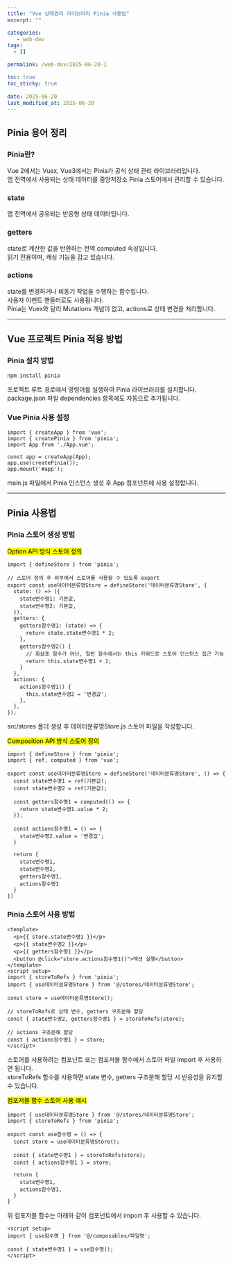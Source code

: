 ```yaml
---
title: "Vue 상태관리 라이브러리 Pinia 사용밥"
excerpt: ""

categories:
   - web-dev
tags:
  - []

permalink: /web-dev/2025-06-20-1

toc: true
toc_sticky: true
 
date: 2025-06-20
last_modified_at: 2025-06-20
---
```


## Pinia 용어 정리

### Pinia란?
Vue 2에서는 Vuex, Vue3에서는 Pinia가 공식 상태 관리 라이브러리입니다.  
앱 전역에서 사용되는 상태 데이터를 중앙저장소 Pinia 스토어에서 관리할 수 있습니다.

### state
앱 전역에서 공유되는 반응형 상태 데이터입니다.

### getters
state로 계산한 값을 반환하는 전역 computed 속성입니다.  
읽기 전용이며, 캐싱 기능을 갑고 있습니다.

### actions
state를 변경하거나 비동기 작업을 수행하는 함수입니다.  
사용자 이벤트 핸들러로도 사용됩니다.  
Pinia는 Vuex와 달리 Mutations 개념이 없고, actions로 상태 변경을 처리합니다.

---

## Vue 프로젝트 Pinia 적용 방법

### Pinia 설치 방법
```
npm install pinia
```
프로젝트 루트 경로에서 명령어를 실행하여 Pinia 라이브러리를 설치합니다.  
package.json 파일 dependencies 항목에도 자동으로 추가됩니다.

### Vue Pinia 사용 설정
```
import { createApp } from 'vue';
import { createPinia } from 'pinia';
import App from './App.vue';

const app = createApp(App);
app.use(createPinia());
app.mount('#app');
```
main.js 파일에서 Pinia 인스턴스 생성 후 App 컴포넌트에 사용 설정합니다.

---

## Pinia 사용법

### Pinia 스토어 생성 방법
<mark>Option API 방식 스토어 정의</mark>
```
import { defineStore } from 'pinia';

// 스토어 정의 후 외부에서 스토어를 사용할 수 있도록 export
export const use데이터분류명Store = defineStore('데이터분류명Store', {
  state: () => ({
    state변수명1: 기본값,
    state변수명2: 기본값,
  }),
  getters: {
    getters함수명1: (state) => {
      return state.state변수명1 * 2;
    },
    getters함수명2() {
      // 화살표 함수가 아닌, 일반 함수에서는 this 키워드로 스토어 인스턴스 접근 가능
      return this.state변수명1 + 1;
    }
  },
  actions: {
    actions함수명1() {
      this.state변수명2 = '변경값';
    },
  },
});
```
src/stores 폴더 생성 후 데이터분류명Store.js 스토어 파일을 작성합니다.

<mark>Composition API 방식 스토어 정의</mark>
```
import { defineStore } from 'pinia';
import { ref, computed } from 'vue';

export const use데이터분류명Store = defineStore('데이터분류명Store', () => {
  const state변수명1 = ref(기본값);
  const state변수명2 = ref(기본값);

  const getters함수명1 = computed(() => {
    return state변수명1.value * 2;
  });

  const actions함수명1 = () => {
    state변수명2.value = '변경값';
  }

  return {
    state변수명1,
    state변수명2,
    getters함수명1,
    actions함수명1
  }
})
```

### Pinia 스토어 사용 방법
```
<template>
  <p>{{ store.state변수명1 }}</p>
  <p>{{ state변수명2 }}</p>
  <p>{{ getters함수명1 }}</p>
  <button @click="store.actions함수명1()">액션 실행</button>
</template>
<script setup>
import { storeToRefs } from 'pinia';
import { use데이터분류명Store } from '@/stores/데이터분류명Store';

const store = use데이터분류명Store();

// storeToRefs로 상태 변수, getters 구조분해 할당
const { state변수명2, getters함수명1 } = storeToRefs(store);

// actions 구조분해 할당
const { actions함수명1 } = store;
</script>
```
스토어를 사용하려는 컴포넌트 또는 컴포저블 함수에서 스토어 파일 import 후 사용하면 됩니다.  
storeToRefs 함수를 사용하면 state 변수, getters 구조분해 할당 시 반응성을 유지할 수 있습니다.

<mark>컴포저블 함수 스토어 사용 예시</mark>
```
import { use데이터분류명Store } from '@/stores/데이터분류명Store';
import { storeToRefs } from 'pinia';

export const use함수명 = () => {
  const store = use데이터분류명Store();

  const { state변수명1 } = storeToRefs(store);
  const { actions함수명1 } = store;

  return {
    state변수명1,
    actions함수명1,
  }
}
```
위 컴포저블 함수는 아래와 같이 컴포넌트에서 import 후 사용할 수 있습니다.
```
<script setup>
import { use함수명 } from '@/composables/파일명';

const { state변수명1 } = use함수명();
</script>
```
